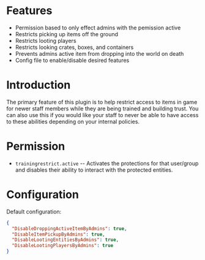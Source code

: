 # Features
- Permission based to only effect admins with the pemission active
- Restricts picking up items off the ground
- Restricts looting players
- Restricts looking crates, boxes, and containers
- Prevents admins active item from dropping into the world on death
- Config file to enable/disable desired features

# Introduction

The primary feature of this plugin is to help restrict access to items in game for newer staff members while they are being trained and building trust. 
You can also use this if you would like your staff to never be able to have access to these abilities depending on your internal policies.

# Permission

- ```trainingrestrict.active``` -- Activates the protections for that user/group and disables their ability to interact with the protected entities.

# Configuration
Default configuration:

```json
{
  "DisableDroppingActiveItemByAdmins": true,
  "DisableItemPickupByAdmins": true,
  "DisableLootingEntitiesByAdmins": true,
  "DisableLootingPlayersByAdmins": true
}
```
